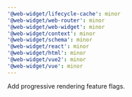 ```yaml
---
'@web-widget/lifecycle-cache': minor
'@web-widget/web-router': minor
'@web-widget/web-widget': minor
'@web-widget/context': minor
'@web-widget/schema': minor
'@web-widget/react': minor
'@web-widget/html': minor
'@web-widget/vue2': minor
'@web-widget/vue': minor
---
```


Add progressive rendering feature flags.
